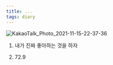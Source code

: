 ```yaml
---
title: ...
tags: diary
---
```


![KakaoTalk_Photo_2021-11-15-22-37-36](https://user-images.githubusercontent.com/50545088/141791747-1ec9d40f-165d-4113-95da-548a7574c19e.jpeg)

1. 내가 진짜 좋아하는 것을 하자 

2. 72.9